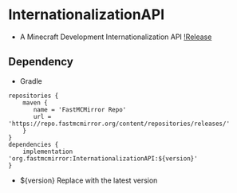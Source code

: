 # InternationalizationAPI
- A Minecraft Development Internationalization API
[!Release](http://github-release-version.herokuapp.com/github/killerprojecte/InternationalizationAPI/release.png?style=flat)

## Dependency
- Gradle
```
repositories {
    maven {
       name = 'FastMCMirror Repo'
       url = 'https://repo.fastmcmirror.org/content/repositories/releases/'
    }
}
dependencies {
    implementation 'org.fastmcmirror:InternationalizationAPI:${version}'
}
```
- ${version} Replace with the latest version
